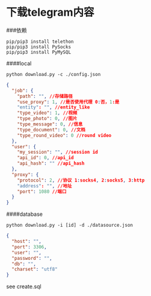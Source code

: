 # 下载telegram内容

###依赖
```sbtshell
pip/pip3 install telethon  
pip/pip3 install PySocks  
pip/pip3 install PyMySQL  
```

####local
```sbtshell
python download.py -c ./config.json  
```

```json
{
  "job": {
    "path": "", //存储路径
    "use_proxy": 1, //是否使用代理 0:否，1:是
    "entity": "", //entity_like
    "type_video": 1, //视频
    "type_photo": 0, //图片
    "type_message": 0, //信息
    "type_document": 0, //文档
    "type_round_video": 0 //round video
  },
  "user": {
    "my_session": "", //session id
    "api_id": 0, //api_id
    "api_hash": "" //api_hash
  },
  "proxy": {
    "protocol": 2, //协议 1:socks4, 2:socks5, 3:http
    "address": "", //地址
    "port": 1080 //端口
  }
}
```

####database
```sbtshell
python download.py -i [id] -d ./datasource.json  
```

```json
{
  "host": "",
  "port": 3306,
  "user": "",
  "password": "",
  "db": "",
  "charset": "utf8"
}
```

see create.sql